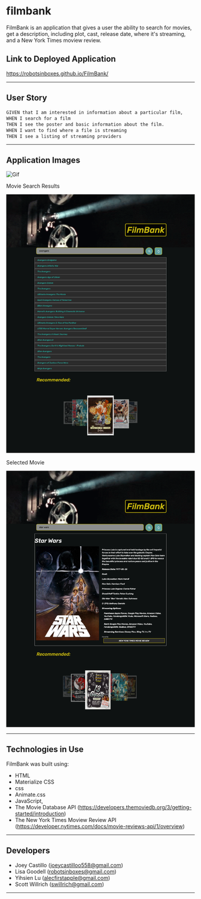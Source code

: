 # filmbank

FilmBank is an application that gives a user the ability to search for movies, get a description, including plot, cast, release date, where it's streaming, and a New York Times moview review.

## Link to Deployed Application

https://robotsinboxes.github.io/FilmBank/


---
## User Story

```
GIVEN that I am interested in information about a particular film,
WHEN I search for a film
THEN I see the poster and basic information about the film.
WHEN I want to find where a file is streaming
THEN I see a listing of streaming providers
```

---
## Application Images

![Gif](./assets/images/filmbank.gif "App Gif")


Movie Search Results

![Multiple Movie Results](./assets/images/filmbank-multiple-search-results.png "Search Results")


Selected Movie 

![Single Movie Search Results](./assets/images/starwars.png "Selected Movie")

---



## Technologies in Use

FilmBank was built using:

  * HTML 
  * Materialize CSS 
  * css 
  * Animate.css
  * JavaScript, 
  * The Movie Database API (https://developers.themoviedb.org/3/getting-started/introduction)
  * The New York Times Moview Review API (https://developer.nytimes.com/docs/movie-reviews-api/1/overview)

---
## Developers

   * Joey Castillo (joeycastilloo558@gmail.com) 
   * Lisa Goodell (robotsinboxes@gmail.com)
   * Yihsien Lu (alecfirstapple@gmail.com)
   * Scott Willrich (swillrich@gmail.com)

   ---
